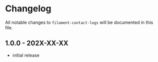 # Changelog

All notable changes to `filament-contact-logs` will be documented in this file.

## 1.0.0 - 202X-XX-XX

- initial release
